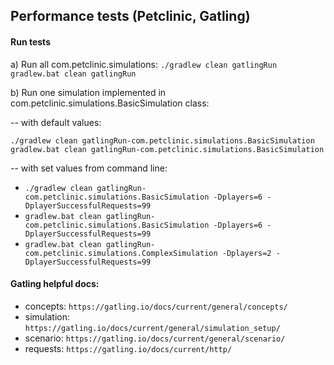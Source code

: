 ## Performance tests (Petclinic, Gatling)

#### Run tests
a) Run all com.petclinic.simulations:
``./gradlew clean gatlingRun``
``gradlew.bat clean gatlingRun``

b) Run one simulation implemented in com.petclinic.simulations.BasicSimulation class:
  
-- with default values:

`./gradlew clean gatlingRun-com.petclinic.simulations.BasicSimulation`
`gradlew.bat clean gatlingRun-com.petclinic.simulations.BasicSimulation`

-- with set values from command line:
- `./gradlew clean gatlingRun-com.petclinic.simulations.BasicSimulation -Dplayers=6 -DplayerSuccessfulRequests=99`
- `gradlew.bat clean gatlingRun-com.petclinic.simulations.BasicSimulation -Dplayers=6 -DplayerSuccessfulRequests=99`
- `gradlew.bat clean gatlingRun-com.petclinic.simulations.ComplexSimulation -Dplayers=2 -DplayerSuccessfulRequests=99`

#### Gatling helpful docs:
- concepts: `https://gatling.io/docs/current/general/concepts/`
- simulation: `https://gatling.io/docs/current/general/simulation_setup/`
- scenario: `https://gatling.io/docs/current/general/scenario/`
- requests: `https://gatling.io/docs/current/http/`

